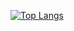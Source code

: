 [![Top Langs](https://github-readme-stats.vercel.app/api?username=IamRuaRua&theme=dracula&show_icons=true)](https://github.com/anuraghazra/github-readme-stats)

